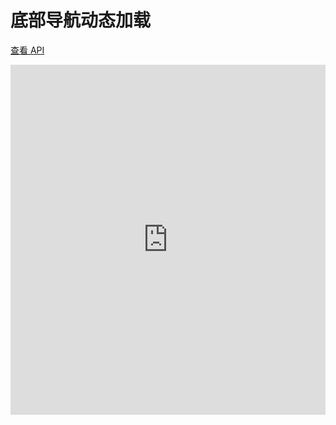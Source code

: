 # 底部导航动态加载

[查看 API](http://www.easybui.com/guide/api/classes/bui.tab.html)

<iframe width="100%" height="560" src="http://www.easybui.com/demo/source.html?url=pages/ui_controls/bui.tab_dynamic&code=full,result" allowfullscreen="allowfullscreen" frameborder="0"></iframe>
